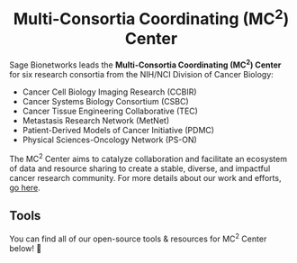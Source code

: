 <h1 align="center">
  Multi-Consortia Coordinating (MC<sup>2</sup>) Center
  <br>
</h1>

Sage Bionetworks leads the **Multi-Consortia Coordinating (MC<sup>2</sup>) Center** for six research consortia from the NIH/NCI Division of Cancer Biology:
* Cancer Cell Biology Imaging Research (CCBIR)
* Cancer Systems Biology Consortium (CSBC)
* Cancer Tissue Engineering Collaborative (TEC)
* Metastasis Research Network (MetNet)
* Patient-Derived Models of Cancer Initiative (PDMC)
* Physical Sciences-Oncology Network (PS-ON)

The MC<sup>2</sup> Center aims to catalyze collaboration and facilitate an ecosystem of data and resource sharing to create a stable, diverse, and impactful cancer research community.  For more details about our work and efforts, [go here](https://doi.org/10.7303/syn7080714).

## Tools 
You can find all of our open-source tools & resources for MC<sup>2</sup> Center below! 🎉
